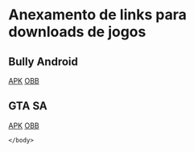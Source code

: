 <!DOCTYPE html>
<html>
    <head>
        <title>Downloads</title>
    </head>
    <body>
        <h1>
            Anexamento de links para downloads de jogos         
        </h1>
        <p>
            <h2>Bully Android</h2>
        </p>
        <a href="https://www.mediafire.com/file/eso37wc1t7ag62l/B1.0.0.120_by_AlexisGaming.apk/file">APK</a>
        <a href="https://www.mediafire.com/file/6wz627x7z53rkl0/Bully_obb_%255BAPL%255D.zip/file">OBB</a>
        <p>
            <h2>GTA SA</h2>
        </p>
        <a href="">APK</a>
        <a href="">OBB</a>

    </body>

</html>
